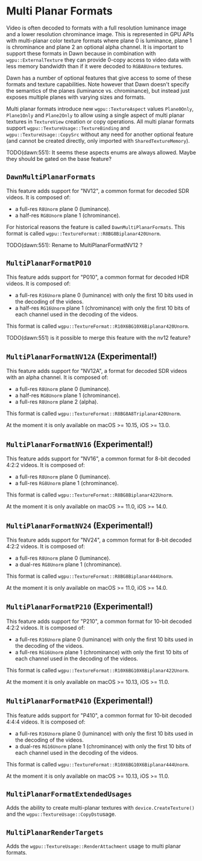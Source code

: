 # Multi Planar Formats

Video is often decoded to formats with a full resolution luminance image and a lower resolution chrominance image.
This is represented in GPU APIs with multi-planar color texture formats where plane 0 is luminance, plane 1 is chrominance and plane 2 an optional alpha channel. It is important to support these formats in Dawn because in combination with `wgpu::ExternalTexture` they can provide 0-copy access to video data with less memory bandwidth than if it were decoded to `RGBA8Unorm` textures.

Dawn has a number of optional features that give access to some of these formats and texture capabilities.
Note however that Dawn doesn't specify the semantics of the planes (luminance vs. chrominance), but instead just exposes multiple planes with varying sizes and formats.

Multi planar formats introduce new `wgpu::TextureAspect` values `Plane0Only`, `Plane1Only` and `Plane2Only` to allow using a single aspect of multi planar textures in `TextureView` creation or copy operations. All multi planar formats support `wgpu::TextureUsage::TextureBinding` and `wgpu::TextureUsage::CopySrc` without any need for another optional feature (and cannot be created directly, only imported with `SharedTextureMemory`).

TODO(dawn:551): It seems these aspects enums are always allowed. Maybe they should be gated on the base feature?

## `DawnMultiPlanarFormats`

This feature adds support for "NV12", a common format for decoded SDR videos.
It is composed of:

 - a full-res `R8Unorm` plane 0 (luminance).
 - a half-res `RG8Unorm` plane 1 (chrominance).

For historical reasons the feature is called `DawnMultiPlanarFormats`.
This format is called `wgpu::TextureFormat::R8BG8Biplanar420Unorm`.

TODO(dawn:551): Rename to MultiPlanarFormatNV12 ?

## `MultiPlanarFormatP010`

This feature adds support for "P010", a common format for decoded HDR videos.
It is composed of:

 - a full-res `R16Unorm` plane 0 (luminance) with only the first 10 bits used in the decoding of the videos.
 - a half-res `RG16Unorm` plane 1 (chrominance) with only the first 10 bits of each channel used in the decoding of the videos.

This format is called `wgpu::TextureFormat::R10X6BG10X6Biplanar420Unorm`.

TODO(dawn:551) is it possible to merge this feature with the nv12 feature?

## `MultiPlanarFormatNV12A` (Experimental!)

This feature adds support for "NV12A", a format for decoded SDR videos with an alpha channel.
It is composed of:

 - a full-res `R8Unorm` plane 0 (luminance).
 - a half-res `RG8Unorm` plane 1 (chrominance).
 - a full-res `R8Unorm` plane 2 (alpha).

This format is called `wgpu::TextureFormat::R8BG8A8Triplanar420Unorm`.

At the moment it is only available on macOS >= 10.15, iOS >= 13.0.

## `MultiPlanarFormatNV16` (Experimental!)

This feature adds support for "NV16", a common format for 8-bit decoded 4:2:2 videos.
It is composed of:

 - a full-res `R8Unorm` plane 0 (luminance).
 - a full-res `RG8Unorm` plane 1 (chrominance).

This format is called `wgpu::TextureFormat::R8BG8Biplanar422Unorm`.

At the moment it is only available on macOS >= 11.0, iOS >= 14.0.

## `MultiPlanarFormatNV24` (Experimental!)

This feature adds support for "NV24", a common format for 8-bit decoded 4:2:2 videos.
It is composed of:

 - a full-res `R8Unorm` plane 0 (luminance).
 - a dual-res `RG8Unorm` plane 1 (chrominance).

This format is called `wgpu::TextureFormat::R8BG8Biplanar444Unorm`.

At the moment it is only available on macOS >= 11.0, iOS >= 14.0.

## `MultiPlanarFormatP210` (Experimental!)

This feature adds support for "P210", a common format for 10-bit decoded 4:2:2 videos.
It is composed of:

 - a full-res `R16Unorm` plane 0 (luminance) with only the first 10 bits used in the decoding of the videos.
 - a full-res `RG16Unorm` plane 1 (chrominance) with only the first 10 bits of each channel used in the decoding of the videos.

This format is called `wgpu::TextureFormat::R10X6BG10X6Biplanar422Unorm`.

At the moment it is only available on macOS >= 10.13, iOS >= 11.0.

## `MultiPlanarFormatP410` (Experimental!)

This feature adds support for "P410", a common format for 10-bit decoded 4:4:4 videos.
It is composed of:

 - a full-res `R16Unorm` plane 0 (luminance) with only the first 10 bits used in the decoding of the videos.
 - a dual-res `RG16Unorm` plane 1 (chrominance) with only the first 10 bits of each channel used in the decoding of the videos.

This format is called `wgpu::TextureFormat::R10X6BG10X6Biplanar444Unorm`.

At the moment it is only available on macOS >= 10.13, iOS >= 11.0.

## `MultiPlanarFormatExtendedUsages`

Adds the ability to create multi-planar textures with `device.CreateTexture()` and the `wgpu::TextureUsage::CopyDst`usage.

## `MultiPlanarRenderTargets`

Adds the `wgpu::TextureUsage::RenderAttachment` usage to multi planar formats.
